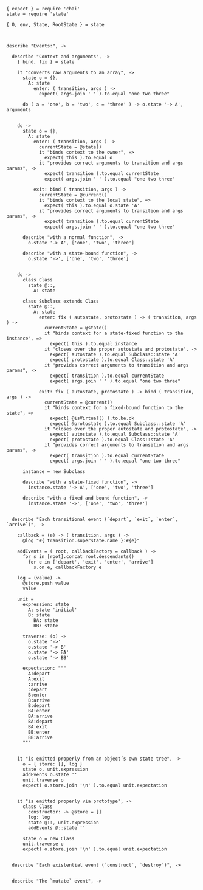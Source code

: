     { expect } = require 'chai'
    state = require 'state'

    { O, env, State, RootState } = state



    describe "Events:", ->

      describe "Context and arguments", ->
        { bind, fix } = state

        it "converts raw arguments to an array", ->
          state o = {},
            A: state
              enter: ( transition, args ) ->
                expect( args.join ' ' ).to.equal "one two three"

          do ( a = 'one', b = 'two', c = 'three' ) -> o.state '-> A', arguments


        do ->
          state o = {},
            A: state
              enter: ( transition, args ) ->
                currentState = @state()
                it "binds context to the owner", =>
                  expect( this ).to.equal o
                it "provides correct arguments to transition and args params", ->
                  expect( transition ).to.equal currentState
                  expect( args.join ' ' ).to.equal "one two three"

              exit: bind ( transition, args ) ->
                currentState = @current()
                it "binds context to the local state", =>
                  expect( this ).to.equal o.state 'A'
                it "provides correct arguments to transition and args params", ->
                  expect( transition ).to.equal currentState
                  expect( args.join ' ' ).to.equal "one two three"

          describe "with a normal function", ->
            o.state '-> A', ['one', 'two', 'three']

          describe "with a state-bound function", ->
            o.state '->', ['one', 'two', 'three']


        do ->
          class Class
            state @::,
              A: state

          class Subclass extends Class
            state @::,
              A: state
                enter: fix ( autostate, protostate ) -> ( transition, args ) ->
                  currentState = @state()
                  it "binds context for a state-fixed function to the instance", =>
                    expect( this ).to.equal instance
                  it "closes over the proper autostate and protostate", ->
                    expect( autostate ).to.equal Subclass::state 'A'
                    expect( protostate ).to.equal Class::state 'A'
                  it "provides correct arguments to transition and args params", ->
                    expect( transition ).to.equal currentState
                    expect( args.join ' ' ).to.equal "one two three"

                exit: fix ( autostate, protostate ) -> bind ( transition, args ) ->
                  currentState = @current()
                  it "binds context for a fixed-bound function to the state", =>
                    expect( @isVirtual() ).to.be.ok
                    expect( @protostate ).to.equal Subclass::state 'A'
                  it "closes over the proper autostate and protostate", ->
                    expect( autostate ).to.equal Subclass::state 'A'
                    expect( protostate ).to.equal Class::state 'A'
                  it "provides correct arguments to transition and args params", ->
                    expect( transition ).to.equal currentState
                    expect( args.join ' ' ).to.equal "one two three"

          instance = new Subclass

          describe "with a state-fixed function", ->
            instance.state '-> A', ['one', 'two', 'three']

          describe "with a fixed and bound function", ->
            instance.state '->', ['one', 'two', 'three']


      describe "Each transitional event (`depart`, `exit`, `enter`, `arrive`)", ->

        callback = (e) -> ( transition, args ) ->
          @log "#{ transition.superstate.name }:#{e}"

        addEvents = ( root, callbackFactory = callback ) ->
          for s in [root].concat root.descendants()
            for e in ['depart', 'exit', 'enter', 'arrive']
              s.on e, callbackFactory e

        log = (value) ->
          @store.push value
          value

        unit =
          expression: state
            A: state 'initial'
            B: state
              BA: state
              BB: state

          traverse: (o) ->
            o.state '->'
            o.state '-> B'
            o.state '-> BA'
            o.state '-> BB'

          expectation: """
            A:depart
            A:exit
            :arrive
            :depart
            B:enter
            B:arrive
            B:depart
            BA:enter
            BA:arrive
            BA:depart
            BA:exit
            BB:enter
            BB:arrive
          """


        it "is emitted properly from an object’s own state tree", ->
          o = { store: [], log }
          state o, unit.expression
          addEvents o.state ''
          unit.traverse o
          expect( o.store.join '\n' ).to.equal unit.expectation


        it "is emitted properly via prototype", ->
          class Class
            constructor: -> @store = []
            log: log
            state @::, unit.expression
            addEvents @::state ''

          state o = new Class
          unit.traverse o
          expect( o.store.join '\n' ).to.equal unit.expectation


      describe "Each existential event (`construct`, `destroy`)", ->


      describe "The `mutate` event", ->


